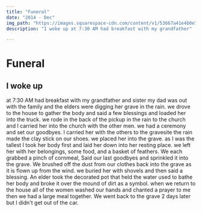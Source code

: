 ```yaml
---
title: "Funeral"
date: "2014 - Dec"
img_path: "https://images.squarespace-cdn.com/content/v1/53667a41e4b0e77173cb3dd1/dcb7bd77-cfb8-4ba7-a373-499e53793dda/000098450024.jpg?format=1500w"
description: "I woke up at 7:30 AM had breakfast with my grandfather"

---
```


# Funeral

## I woke up 
at 7:30 AM had breakfast with my grandfather and sister my dad was out with the family and the elders were digging her grave in the rain. we drove to the house to gather the body and said a few blessings and loaded her into the truck. we rode in the back of the pickup in the rain to the church and I carried her into the church with the other men. we had a ceremony and set our goodbyes. I carried her with the others to the gravesite the rain made the clay stick on our shoes. we placed her into the grave. as I was the tallest I took her body first and laid her down into her resting place. we left her with her belongings, some food, and a basket of feathers. We each grabbed a pinch of cornmeal, Said our last goodbyes and sprinkled it into the grave. We brushed off the dust from our clothes back into the grave as it is flown up from the wind. we buried her with shovels and then said a blessing. An elder took the decorated pot that held the water used to bathe her body and broke it over the mound of dirt as a symbol. when we return to the house all of the women washed our hands and chanted a prayer to me then we had a large meal together. We went back to the grave 2 days later but I didn't get out of the car.

